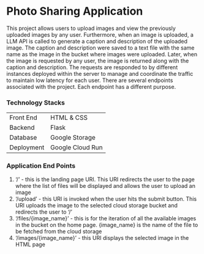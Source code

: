<h1>Photo Sharing Application</h1>
<p>This project allows users to upload images and view the previously uploaded images by any user. Furthermore, when an image is uploaded, a LLM API is called to generate a caption and description of the uploaded image. The caption and description were saved to a text file with the same name as the image in the bucket where images were uploaded. Later, when the image is requested by any user, the image is returned along with the caption and description. The requests are responded to by different instances deployed within the server to manage and coordinate the traffic to maintain low latency for each user. There are several endpoints associated with the project. Each endpoint has a different purpose. </p>
<h3>Technology Stacks</h3>
<table>
  <tr>
    <td>Front End</td>
    <td>HTML & CSS</td>
  </tr>
  <tr>
    <td>Backend</td>
    <td>Flask</td>
  </tr>
  <tr>
    <td>Database</td>
    <td>Google Storage</td>
  </tr>
  <tr>
    <td>Deployment</td>
    <td>Google Cloud Run</td>
  </tr>
</table>
<h3>Application End Points</h3>
<ol>
  <li>‘/’ - this is the landing page URI. This URI redirects the user to the page where the list of files will be displayed and allows the user to upload an image</li>
  <li>‘/upload’ - this URI is invoked when the user hits the submit button. This URI uploads the image to the selected cloud storage bucket and redirects the user to ‘/’</li>
  <li>‘/files/{image_name}’ - this is for the iteration of all the available images in the bucket on the home page. {image_name} is the name of the file to be fetched from the cloud storage</li>
  <li>‘/images/{image_name}’ - this URI displays the selected image in the HTML page</li>
</li>
</ol>
